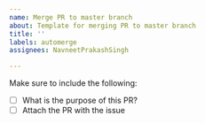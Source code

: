 ```yaml
---
name: Merge PR to master branch
about: Template for merging PR to master branch
title: ''
labels: automerge
assignees: NavneetPrakashSingh

---
```


Make sure to include the following:
- [ ] What is the purpose of this PR?
- [ ] Attach the PR with the issue
